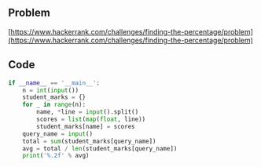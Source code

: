 ## Problem

[https://www.hackerrank.com/challenges/finding-the-percentage/problem](https://www.hackerrank.com/challenges/finding-the-percentage/problem)

## Code

```py
if __name__ == '__main__':
    n = int(input())
    student_marks = {}
    for _ in range(n):
        name, *line = input().split()
        scores = list(map(float, line))
        student_marks[name] = scores
    query_name = input()
    total = sum(student_marks[query_name])
    avg = total / len(student_marks[query_name])
    print('%.2f' % avg)
```
